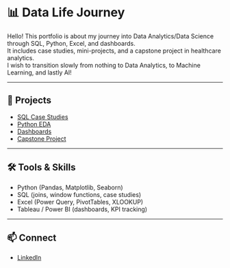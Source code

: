 # 📊 Data Life Journey

Hello! This portfolio is about my journey into Data Analytics/Data Science through SQL, Python, Excel, and dashboards.  
It includes case studies, mini-projects, and a capstone project in healthcare analytics.  
I wish to transition slowly from nothing to Data Analytics, to Machine Learning, and lastly AI! 

---

## 📂 Projects

- [SQL Case Studies](./excel_sql)  
- [Python EDA](./python_eda)  
- [Dashboards](./dashboards)  
- [Capstone Project](./capstone)  

---

## 🛠️ Tools & Skills
- Python (Pandas, Matplotlib, Seaborn)
- SQL (joins, window functions, case studies)
- Excel (Power Query, PivotTables, XLOOKUP)
- Tableau / Power BI (dashboards, KPI tracking)

---

## 📫 Connect
- [LinkedIn](https://www.linkedin.com/in/matthew-jia-jun-loh-6a0a80233/)  

